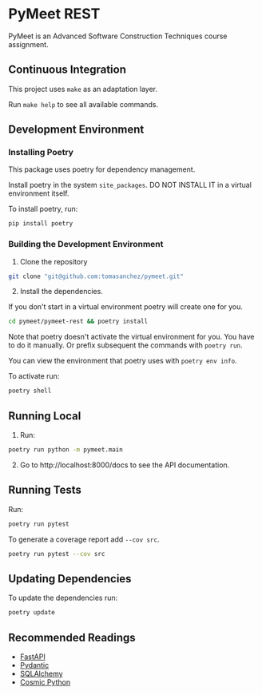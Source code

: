 # PyMeet REST

PyMeet is an Advanced Software Construction Techniques course assignment.

## Continuous Integration

This project uses `make` as an adaptation layer.

Run `make help` to see all available commands.

## Development Environment

### Installing Poetry

This package uses poetry for dependency management.

Install poetry in the system `site_packages`. DO NOT INSTALL IT in a virtual environment itself.

To install poetry, run:

```bash
pip install poetry
```

### Building the Development Environment

1. Clone the repository

```bash
git clone "git@github.com:tomasanchez/pymeet.git"
```

2. Install the dependencies.

If you don't start in a virtual environment poetry will create one for you.

```bash
cd pymeet/pymeet-rest && poetry install
```

Note that poetry doesn't activate the virtual environment for you. You have to do it manually.
Or prefix subsequent the commands with `poetry run`.

You can view the environment that poetry uses with `poetry env info`.

To activate run:

```bash
poetry shell
```

## Running Local

1. Run:

```bash
poetry run python -m pymeet.main
```

2. Go to http://localhost:8000/docs to see the API documentation.

## Running Tests

Run:

```bash
poetry run pytest
```

To generate a coverage report add `--cov src`.

```bash
poetry run pytest --cov src
```

## Updating Dependencies

To update the dependencies run:

```bash
poetry update
```

## Recommended Readings

- [FastAPI](https://fastapi.tiangolo.com/)
- [Pydantic](https://pydantic-docs.helpmanual.io/)
- [SQLAlchemy](https://docs.sqlalchemy.org/en/14/)
- [Cosmic Python](https://cosmicpython.com/)